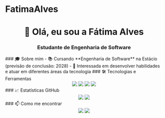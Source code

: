 # FatimaAlves  
<h1 align="center">👋 Olá, eu sou a Fátima Alves</h1>
<h3 align="center">Estudante de Engenharia de Software</h3>
### 🎓 Sobre mim
- 📚 Cursando **Engenharia de Software** na Estácio (previsão de conclusão: 2028)
- 💼 Interessada em desenvolver habilidades e atuar em diferentes áreas da tecnologia
### 🛠 Tecnologias e Ferramentas
<div align="center">
<img src="https://img.shields.io/badge/Python-3776AB?style=for-the-badge&logo=python&logoColor=white"/>
<img src="https://img.shields.io/badge/HTML5-E34F26?style=for-the-badge&logo=html5&logoColor=white"/>
<img src="https://img.shields.io/badge/CSS3-1572B6?style=for-the-badge&logo=css3&logoColor=white"/>
<img src="https://img.shields.io/badge/JavaScript-F7DF1E?style=for-the-badge&logo=javascript&logoColor=black"/>
</div>
### 📈 Estatísticas GitHub
<div align="center">
<img src="https://github-readme-stats.vercel.app/api?username=FatimaAlves&show_icons=true&theme=radical"/>
<img src="https://github-readme-stats.vercel.app/api/top-langs/?username=FatimaAlves&layout=compact&theme=radical"/>
</div>
### 📫 Como me encontrar
<div align="center">
<a href="https://www.linkedin.com/in/fátima-alves-1aba90251"><img src="https://img.shields.io/badge/LinkedIn-0A66C2?style=for-the-badge&logo=linkedin&logoColor=white"/></a>
<a href="mailto:faatimaalves2019@gmail.com"><img src="https://img.shields.io/badge/Email-FF0000?style=for-the-badge&logo=gmail&logoColor=white"/></a>
</div>
